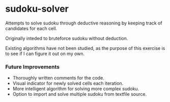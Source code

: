 # sudoku-solver
Attempts to solve sudoku through deductive reasoning by keeping track of candidates for each cell. 

Originally inteded to bruteforce sudoku without deduction.

Existing algorithms have not been studied, as the purpose of this exercise is to see if I can figure it out on my own.

### Future Improvements
* Thoroughly written comments for the code.
* Visual indicator for newly solved cells each iteration.
* More intelligent algorithm for solving more complex sudoku.
* Option to import and solve multiple sudoku from textfile source.